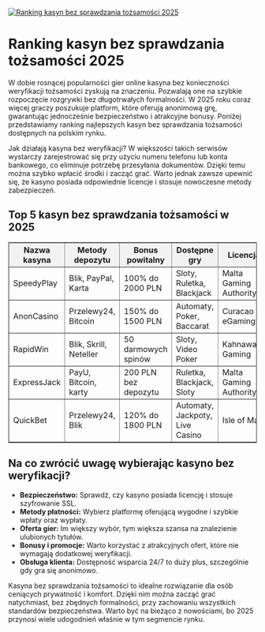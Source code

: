 [![Ranking kasyn bez sprawdzania tożsamości 2025](https://123-caf.pages.dev/gitsignup.png)](https://vrmoo.ru/Bt82HjjY)

<h1>Ranking kasyn bez sprawdzania tożsamości 2025</h1> <p>W dobie rosnącej popularności gier online kasyna bez konieczności weryfikacji tożsamości zyskują na znaczeniu. Pozwalają one na szybkie rozpoczęcie rozgrywki bez długotrwałych formalności. W 2025 roku coraz więcej graczy poszukuje platform, które oferują anonimową grę, gwarantując jednocześnie bezpieczeństwo i atrakcyjne bonusy. Poniżej przedstawiamy ranking najlepszych kasyn bez sprawdzania tożsamości dostępnych na polskim rynku.</p>  <p>Jak działają kasyna bez weryfikacji? W większości takich serwisów wystarczy zarejestrować się przy użyciu numeru telefonu lub konta bankowego, co eliminuje potrzebę przesyłania dokumentów. Dzięki temu można szybko wpłacić środki i zacząć grać. Warto jednak zawsze upewnić się, że kasyno posiada odpowiednie licencje i stosuje nowoczesne metody zabezpieczeń.</p>  <h2>Top 5 kasyn bez sprawdzania tożsamości w 2025</h2> <table border="1" cellpadding="8" cellspacing="0" style="border-collapse: collapse; width: 100%; max-width: 700px;">   <thead>     <tr style="background-color: #f2f2f2;">       <th>Nazwa kasyna</th>       <th>Metody depozytu</th>       <th>Bonus powitalny</th>       <th>Dostępne gry</th>       <th>Licencja</th>     </tr>   </thead>   <tbody>     <tr>       <td>SpeedyPlay</td>       <td>Blik, PayPal, Karta</td>       <td>100% do 2000 PLN</td>       <td>Sloty, Ruletka, Blackjack</td>       <td>Malta Gaming Authority</td>     </tr>     <tr>       <td>AnonCasino</td>       <td>Przelewy24, Bitcoin</td>       <td>150% do 1500 PLN</td>       <td>Automaty, Poker, Baccarat</td>       <td>Curacao eGaming</td>     </tr>     <tr>       <td>RapidWin</td>       <td>Blik, Skrill, Neteller</td>       <td>50 darmowych spinów</td>       <td>Sloty, Video Poker</td>       <td>Kahnawake Gaming</td>     </tr>     <tr>       <td>ExpressJack</td>       <td>PayU, Bitcoin, karty</td>       <td>200 PLN bez depozytu</td>       <td>Ruletka, Blackjack, Sloty</td>       <td>Malta Gaming Authority</td>     </tr>     <tr>       <td>QuickBet</td>       <td>Przelewy24, Blik</td>       <td>120% do 1800 PLN</td>       <td>Automaty, Jackpoty, Live Casino</td>       <td>Isle of Man</td>     </tr>   </tbody> </table>  <h2>Na co zwrócić uwagę wybierając kasyno bez weryfikacji?</h2> <ul>   <li><strong>Bezpieczeństwo:</strong> Sprawdź, czy kasyno posiada licencję i stosuje szyfrowanie SSL.</li>   <li><strong>Metody płatności:</strong> Wybierz platformę oferującą wygodne i szybkie wpłaty oraz wypłaty.</li>   <li><strong>Oferta gier:</strong> Im większy wybór, tym większa szansa na znalezienie ulubionych tytułów.</li>   <li><strong>Bonusy i promocje:</strong> Warto korzystać z atrakcyjnych ofert, które nie wymagają dodatkowej weryfikacji.</li>   <li><strong>Obsługa klienta:</strong> Dostępność wsparcia 24/7 to duży plus, szczególnie gdy gra się anonimowo.</li> </ul>  <p>Kasyna bez sprawdzania tożsamości to idealne rozwiązanie dla osób ceniących prywatność i komfort. Dzięki nim można zacząć grać natychmiast, bez zbędnych formalności, przy zachowaniu wszystkich standardów bezpieczeństwa. Warto być na bieżąco z nowościami, bo 2025 przynosi wiele udogodnień właśnie w tym segmencie rynku.</p>